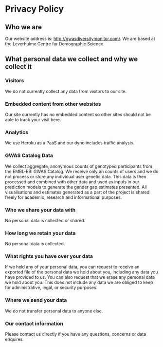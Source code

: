 # Privacy Policy
## Who we are

Our website address is: http://gwasdiversitymonitor.com/. We are based at the Leverhulme Centre for Demographic Science.

## What personal data we collect and why we collect it
### Visitors
We do not currently collect any data from visitors to our site.

### Embedded content from other websites
Our site currently has no embedded content so other sites should not be able to track your visit here.

### Analytics
We use Heroku as a PaaS and our dyno includes traffic analysis.

### GWAS Catalog Data
We collect aggregate, anonymous counts of genotyped participants from the EMBL-EBI GWAS Catalog. We receive only an counts of users and we do not process or store any individual user genetic data. This data is then processed and combined with other data and used as inputs in our prediction models to generate the gender gap estimates presented. All visualisations and estimates generated as a part of the project is shared freely for academic, research and informational purposes.

### Who we share your data with
No personal data is collected or shared.

### How long we retain your data
No personal data is collected.

### What rights you have over your data
If we held any of your personal data, you can request to receive an exported file of the personal data we hold about you, including any data you have provided to us. You can also request that we erase any personal data we hold about you. This does not include any data we are obliged to keep for administrative, legal, or security purposes.

### Where we send your data
We do not transfer personal data to anyone else.

### Our contact information
Please contact us directly if you have any questions, concerns or data enquires.
